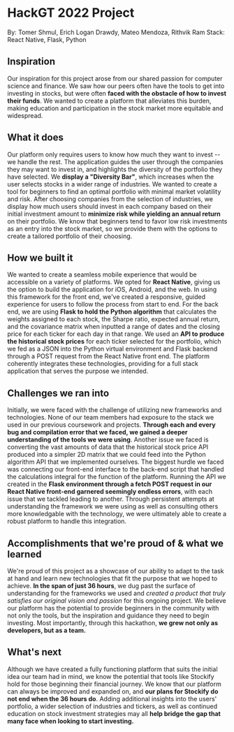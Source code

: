 # HackGT 2022 Project

By: Tomer Shmul, Erich Logan Drawdy, Mateo Mendoza, Rithvik Ram 
Stack: React Native, Flask, Python


## Inspiration
Our inspiration for this project arose from our shared passion for computer science and finance. We saw how our peers often have the tools to get into investing in stocks, but were often **faced with the obstacle of how to invest their funds**. We wanted to create a platform that alleviates this burden, making education and participation in the stock market more equitable and widespread. 

## What it does
Our platform only requires users to know how much they want to invest -- we handle the rest. The application guides the user through the companies they may want to invest in, and highlights the diversity of the portfolio they have selected. We **display a "Diversity Bar"**, which increases when the user selects stocks in a wider range of industries. We wanted to create a tool for beginners to find an optimal portfolio with minimal market volatility and risk. After choosing companies from the selection of industries, we display how much users should invest in each company based on their initial investment amount to **minimize risk while yielding an annual return** on their portfolio. We know that beginners tend to favor low risk investments as an entry into the stock market, so we provide them with the options to create a tailored portfolio of their choosing. 

## How we built it
We wanted to create a seamless mobile experience that would be accessible on a variety of platforms. We opted for **React Native**, giving us the option to build the application for iOS, Android, and the web. In using this framework for the front end, we've created a responsive, guided experience for users to follow the process from start to end. For the back end, we are using **Flask to hold the Python algorithm** that calculates the weights assigned to each stock, the Sharpe ratio, expected annual return, and the covariance matrix when inputted a range of dates and the closing price for each ticker for each day in that range. We used an **API to produce the historical stock prices** for each ticker selected for the portfolio, which we fed as a JSON into the Python virtual environment and Flask backend through a POST request from the React Native front end. The platform coherently integrates these technologies, providing for a full stack application that serves the purpose we intended. 

## Challenges we ran into
Initially, we were faced with the challenge of utilizing new frameworks and technologies. None of our team members had exposure to the stack we used in our previous coursework and projects. **Through each and every bug and compilation error that we faced, we gained a deeper understanding of the tools we were using**. Another issue we faced is converting the vast amounts of data that the historical stock price API produced into a simpler 2D matrix that we could feed into the Python algorithm API that we implemented ourselves. The biggest hurdle we faced was connecting our front-end interface to the back-end script that handled the calculations integral for the function of the platform. Running the API we created in the **Flask environment through a fetch POST request in our React Native front-end garnered seemingly endless errors**, with each issue that we tackled leading to another. Through persistent attempts at understanding the framework we were using as well as consulting others more knowledgable with the technology, we were ultimately able to create a robust platform to handle this integration.

## Accomplishments that we're proud of & what we learned
We're proud of this project as a showcase of our ability to adapt to the task at hand and learn new technologies that fit the purpose that we hoped to achieve. **In the span of just 36 hours**, we dug past the surface of understanding for the frameworks we used and _created a product that truly satisfies our original vision and passion_ for this ongoing project. We believe our platform has the potential to provide beginners in the community with not only the tools, but the inspiration and guidance they need to begin investing. Most importantly, through this hackathon, **we grew not only as developers, but as a team.**

## What's next
Although we have created a fully functioning platform that suits the initial idea our team had in mind, we know the potential that tools like Stockify hold for those beginning their financial journey. We know that our platform can always be improved and expanded on, and **our plans for Stockify do not end when the 36 hours do**. Adding additional insights into the users' portfolio, a wider selection of industries and tickers, as well as continued education on stock investment strategies may all **help bridge the gap that many face when looking to start investing.**
